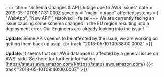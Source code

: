 +++
title = "Schema Changes & API Outage due to AWS Issues"
date = 2019-05-10T08:17:31.000Z
severity = "major-outage"
affectedsystems = [
  "WebApp",
  "New API"
]
resolved = false
+++
We are currently facing an issue causing some schema changes in the EU region resulting into a deployment error. Our Engineers are already looking into the issue!

**Update**: Some APIs seems to be affected by the issue, we are working on getting them back up asap. {{< track "2018-05-10T09:38:00.000Z" >}}

**Update**: It seems that our AWS database is affected by a general issue on AWS' side. See here for further information [https://status.aws.amazon.com/](https://status.aws.amazon.com/) {{< track "2018-05-10T09:40:00.000Z" >}}